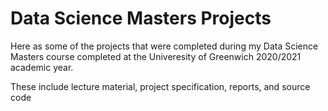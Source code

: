 # Data Science Masters Projects


Here as some of the projects that were completed during my Data Science Masters course completed at the Univeresity of Greenwich 2020/2021 academic year.

These include lecture material, project specification, reports, and source code
